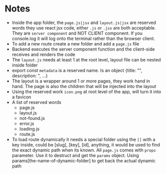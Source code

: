 # Notes

- Inside the app folder, the `page.js|jsx` and `layout.js|jsx` are reserved words they use react jsx code, either `.js` or `.jsx` are both acceptable. They are `server component` and NOT CLIENT component. If you console.log it will log onto the terminal rather than the browser client.
- To add a new route create a new folder and add a `page.js` file
- Backend executes the server component function and the client-side receives and renders the code
- The `layout.js` needs at least 1 at the root level, layout file can be nested inside folder
- export const `metadata` is a reserved name. Is an object {title: "", description: ", ...}
- The layout is a wrapper around 1 or more pages, they work hand in hand. The page is also the children that will be injected into the layout
- Using the reserved work `icon.png` at root level of the app, will turn it into a favicon 
- A list of reserved words 
    - page.js
    - layout.js
    - not-found.js
    - error.js
    - loading.js
    - route.js
- To load route dynamically it needs a special folder using the `[]` with a key inside, could be [slug], [key], [id], anything, it would be used to find the exact dynamic path when its known. All `page.js` comes with `props` parameter. Use it to destruct and get the `params` object. Using params[the-name-of-dynamic-folder] to get back the actual dynamic path  
  